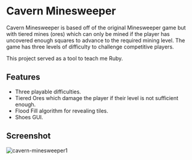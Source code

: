 <h1>Cavern Minesweeper</h1>
<p>Cavern Minesweeper is based off of the original Minesweeper game but with tiered mines (ores) which can only be mined if the player has uncovered enough squares to advance to the required mining level. The game has three levels of difficulty to challenge competitive players.</p>

<p>This project served as a tool to teach me Ruby.</p>

## Features
- Three playable difficulties.
- Tiered Ores which damage the player if their level is not sufficient enough.
- Flood Fill algorithm for revealing tiles.
- Shoes GUI.

## Screenshot
![cavern-minesweeper1](https://user-images.githubusercontent.com/24881448/193430528-01f8f461-5ad1-4388-8567-b285ec7b1755.jpg)
